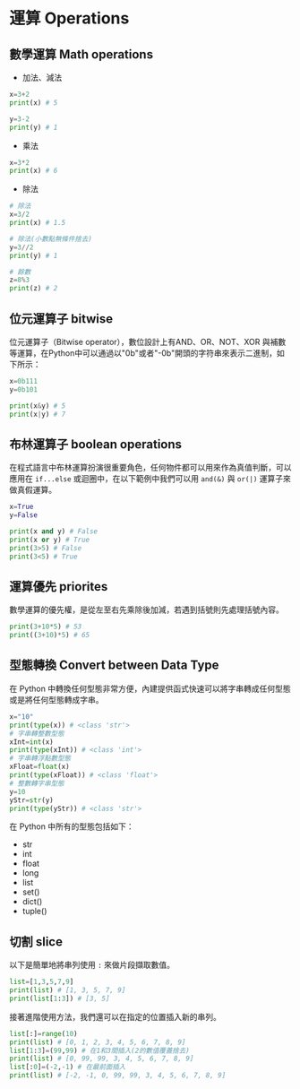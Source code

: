 # 運算 Operations

## 數學運算 Math operations

- 加法、減法

```py
x=3+2
print(x) # 5

y=3-2
print(y) # 1
```

- 乘法

```py
x=3*2
print(x) # 6
```

- 除法

```py
# 除法
x=3/2
print(x) # 1.5

# 除法(小數點無條件捨去)
y=3//2
print(y) # 1

# 餘數
z=8%3
print(z) # 2
```

## 位元運算子 bitwise
位元運算子（Bitwise operator），數位設計上有AND、OR、NOT、XOR 與補數等運算，在Python中可以通過以"0b"或者"-0b"開頭的字符串來表示二進制，如下所示：

```py
x=0b111
y=0b101

print(x&y) # 5
print(x|y) # 7
```

## 布林運算子 boolean operations
在程式語言中布林運算扮演很重要角色，任何物件都可以用來作為真值判斷，可以應用在 `if...else` 或迴圈中，在以下範例中我們可以用 `and(&)` 與 `or(|)` 運算子來做真假運算。

```py
x=True
y=False

print(x and y) # False
print(x or y) # True
print(3>5) # False
print(3<5) # True
```

## 運算優先 priorites
數學運算的優先權，是從左至右先乘除後加減，若遇到括號則先處理括號內容。

```py
print(3+10*5) # 53
print((3+10)*5) # 65
```

## 型態轉換 Convert between Data Type
在 Python 中轉換任何型態非常方便，內建提供函式快速可以將字串轉成任何型態或是將任何型態轉成字串。

```py
x="10"
print(type(x)) # <class 'str'>
# 字串轉整數型態
xInt=int(x)
print(type(xInt)) # <class 'int'>
# 字串轉浮點數型態
xFloat=float(x)
print(type(xFloat)) # <class 'float'>
# 整數轉字串型態
y=10
yStr=str(y)
print(type(yStr)) # <class 'str'>
```

在 Python 中所有的型態包括如下：
- str
- int
- float
- long
- list
- set()
- dict()
- tuple()

## 切割 slice
以下是簡單地將串列使用 `:` 來做片段擷取數值。

```py
list=[1,3,5,7,9]
print(list) # [1, 3, 5, 7, 9]
print(list[1:3]) # [3, 5]
```

接著進階使用方法，我們還可以在指定的位置插入新的串列。

```py
list[:]=range(10)
print(list) # [0, 1, 2, 3, 4, 5, 6, 7, 8, 9]
list[1:3]=(99,99) # 在1和3間插入(2的數值覆蓋捨去)
print(list) # [0, 99, 99, 3, 4, 5, 6, 7, 8, 9]
list[:0]=(-2,-1) # 在最前面插入
print(list) # [-2, -1, 0, 99, 99, 3, 4, 5, 6, 7, 8, 9]  
```
